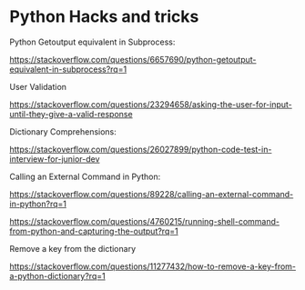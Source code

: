 # Python Hacks and tricks

Python Getoutput equivalent in Subprocess: 

https://stackoverflow.com/questions/6657690/python-getoutput-equivalent-in-subprocess?rq=1

User Validation

https://stackoverflow.com/questions/23294658/asking-the-user-for-input-until-they-give-a-valid-response

Dictionary Comprehensions: 

https://stackoverflow.com/questions/26027899/python-code-test-in-interview-for-junior-dev

Calling an External Command in Python: 

https://stackoverflow.com/questions/89228/calling-an-external-command-in-python?rq=1

https://stackoverflow.com/questions/4760215/running-shell-command-from-python-and-capturing-the-output?rq=1

Remove a key from the dictionary

https://stackoverflow.com/questions/11277432/how-to-remove-a-key-from-a-python-dictionary?rq=1
